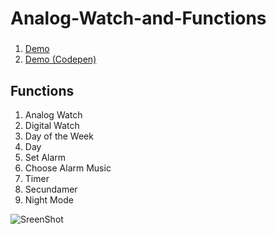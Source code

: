 # Analog-Watch-and-Functions

 ### 
 1. [Demo](https://fuadsuleymanli.xyz/Demos/watch) 
 2. [Demo (Codepen)](https://codepen.io/fuads062/pen/JjEyGzL)

## Functions
1. Analog Watch
2. Digital Watch
3. Day of the Week
4. Day
5. Set Alarm
6. Choose Alarm Music
7. Timer
8. Secundamer
9. Night Mode


![SreenShot](img/screenshot.gif)


